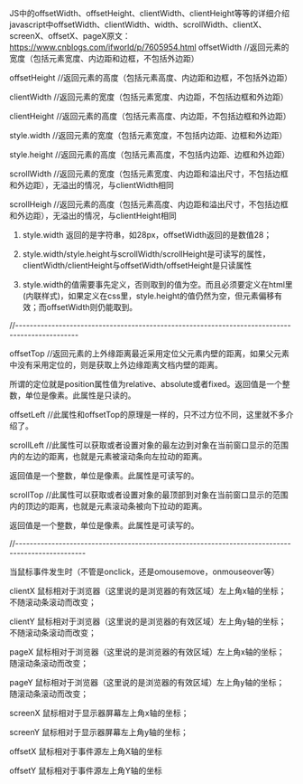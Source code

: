 JS中的offsetWidth、offsetHeight、clientWidth、clientHeight等等的详细介绍
javascript中offsetWidth、clientWidth、width、scrollWidth、clientX、screenX、offsetX、pageX原文：https://www.cnblogs.com/ifworld/p/7605954.html
    offsetWidth       //返回元素的宽度（包括元素宽度、内边距和边框，不包括外边距）

offsetHeight      //返回元素的高度（包括元素高度、内边距和边框，不包括外边距）

clientWidth        //返回元素的宽度（包括元素宽度、内边距，不包括边框和外边距）

clientHeight       //返回元素的高度（包括元素高度、内边距，不包括边框和外边距）

style.width         //返回元素的宽度（包括元素宽度，不包括内边距、边框和外边距）

style.height       //返回元素的高度（包括元素高度，不包括内边距、边框和外边距）

scrollWidth       //返回元素的宽度（包括元素宽度、内边距和溢出尺寸，不包括边框和外边距），无溢出的情况，与clientWidth相同

scrollHeigh       //返回元素的高度（包括元素高度、内边距和溢出尺寸，不包括边框和外边距），无溢出的情况，与clientHeight相同

1. style.width 返回的是字符串，如28px，offsetWidth返回的是数值28；

2. style.width/style.height与scrollWidth/scrollHeight是可读写的属性，clientWidth/clientHeight与offsetWidth/offsetHeight是只读属性

3. style.width的值需要事先定义，否则取到的值为空。而且必须要定义在html里(内联样式)，如果定义在css里，style.height的值仍然为空，但元素偏移有效；而offsetWidth则仍能取到。

//-----------------------------------------------------------------------------------------------

offsetTop    //返回元素的上外缘距离最近采用定位父元素内壁的距离，如果父元素中没有采用定位的，则是获取上外边缘距离文档内壁的距离。

所谓的定位就是position属性值为relative、absolute或者fixed。返回值是一个整数，单位是像素。此属性是只读的。

offsetLeft       //此属性和offsetTop的原理是一样的，只不过方位不同，这里就不多介绍了。

scrollLeft        //此属性可以获取或者设置对象的最左边到对象在当前窗口显示的范围内的左边的距离，也就是元素被滚动条向左拉动的距离。

返回值是一个整数，单位是像素。此属性是可读写的。

scrollTop   //此属性可以获取或者设置对象的最顶部到对象在当前窗口显示的范围内的顶边的距离，也就是元素滚动条被向下拉动的距离。

返回值是一个整数，单位是像素。此属性是可读写的。

//-------------------------------------------------------------------------------------------------

当鼠标事件发生时（不管是onclick，还是omousemove，onmouseover等）

clientX        鼠标相对于浏览器（这里说的是浏览器的有效区域）左上角x轴的坐标；  不随滚动条滚动而改变；

clientY        鼠标相对于浏览器（这里说的是浏览器的有效区域）左上角y轴的坐标；  不随滚动条滚动而改变；

pageX        鼠标相对于浏览器（这里说的是浏览器的有效区域）左上角x轴的坐标；  随滚动条滚动而改变；

pageY        鼠标相对于浏览器（这里说的是浏览器的有效区域）左上角y轴的坐标；  随滚动条滚动而改变；

screenX     鼠标相对于显示器屏幕左上角x轴的坐标；

screenY      鼠标相对于显示器屏幕左上角y轴的坐标；

offsetX        鼠标相对于事件源左上角X轴的坐标

offsetY        鼠标相对于事件源左上角Y轴的坐标
